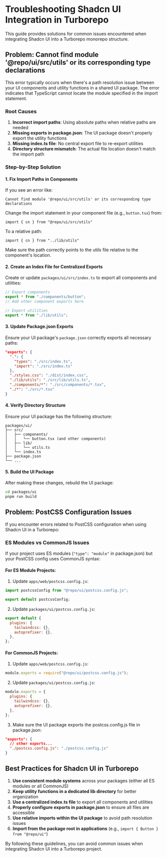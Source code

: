 # Troubleshooting Shadcn UI Integration in Turborepo

This guide provides solutions for common issues encountered when integrating Shadcn UI into a Turborepo monorepo structure.

## Problem: Cannot find module '@repo/ui/src/utils' or its corresponding type declarations

This error typically occurs when there's a path resolution issue between your UI components and utility functions in a shared UI package. The error indicates that TypeScript cannot locate the module specified in the import statement.

### Root Causes

1. **Incorrect import paths**: Using absolute paths when relative paths are needed
2. **Missing exports in package.json**: The UI package doesn't properly export the utility functions
3. **Missing index.ts file**: No central export file to re-export utilities
4. **Directory structure mismatch**: The actual file location doesn't match the import path

### Step-by-Step Solution

#### 1. Fix Import Paths in Components

If you see an error like:
```
Cannot find module '@repo/ui/src/utils' or its corresponding type declarations
```

Change the import statement in your component file (e.g., `button.tsx`) from:

```tsx
import { cn } from "@repo/ui/src/utils"
```

To a relative path:

```tsx
import { cn } from "../lib/utils"
```

Make sure the path correctly points to the utils file relative to the component's location.

#### 2. Create an Index File for Centralized Exports

Create or update `packages/ui/src/index.ts` to export all components and utilities:

```typescript
// Export components
export * from "./components/button";
// Add other component exports here

// Export utilities
export * from "./lib/utils";
```

#### 3. Update Package.json Exports

Ensure your UI package's `package.json` correctly exports all necessary paths:

```json
"exports": {
  ".": {
    "types": "./src/index.ts",
    "import": "./src/index.ts"
  },
  "./styles.css": "./dist/index.css",
  "./lib/utils": "./src/lib/utils.ts",
  "./components/*": "./src/components/*.tsx",
  "./*": "./src/*.tsx"
}
```

#### 4. Verify Directory Structure

Ensure your UI package has the following structure:

```
packages/ui/
├── src/
│   ├── components/
│   │   └── button.tsx (and other components)
│   ├── lib/
│   │   └── utils.ts
│   └── index.ts
├── package.json
└── ...
```

#### 5. Build the UI Package

After making these changes, rebuild the UI package:

```bash
cd packages/ui
pnpm run build
```

## Problem: PostCSS Configuration Issues

If you encounter errors related to PostCSS configuration when using Shadcn UI in a Turborepo:

### ES Modules vs CommonJS Issues

If your project uses ES modules (`"type": "module"` in package.json) but your PostCSS config uses CommonJS syntax:

#### For ES Module Projects:

1. Update `apps/web/postcss.config.js`:
```javascript
import postcssConfig from "@repo/ui/postcss.config.js";

export default postcssConfig;
```

2. Update `packages/ui/postcss.config.js`:
```javascript
export default {
  plugins: {
    tailwindcss: {},
    autoprefixer: {},
  },
};
```

#### For CommonJS Projects:

1. Update `apps/web/postcss.config.js`:
```javascript
module.exports = require("@repo/ui/postcss.config.js");
```

2. Update `packages/ui/postcss.config.js`:
```javascript
module.exports = {
  plugins: {
    tailwindcss: {},
    autoprefixer: {},
  },
};
```

3. Make sure the UI package exports the postcss.config.js file in package.json:
```json
"exports": {
  // other exports...
  "./postcss.config.js": "./postcss.config.js"
}
```

## Best Practices for Shadcn UI in Turborepo

1. **Use consistent module systems** across your packages (either all ES modules or all CommonJS)
2. **Keep utility functions in a dedicated lib directory** for better organization
3. **Use a centralized index.ts file** to export all components and utilities
4. **Properly configure exports in package.json** to ensure all files are accessible
5. **Use relative imports within the UI package** to avoid path resolution issues
6. **Import from the package root in applications** (e.g., `import { Button } from "@repo/ui"`)

By following these guidelines, you can avoid common issues when integrating Shadcn UI into a Turborepo project.
